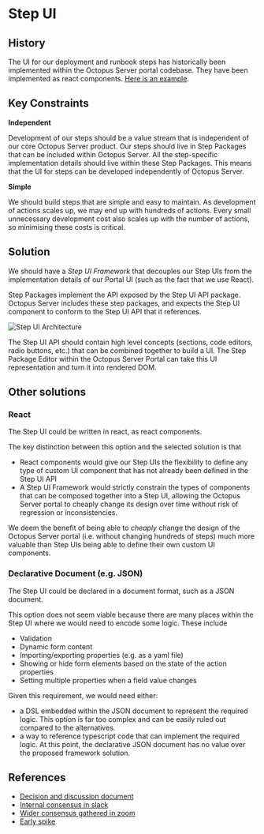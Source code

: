 # Step UI

## History

The UI for our deployment and runbook steps has historically been implemented within the Octopus Server portal codebase. They have been implemented as react components. [Here is an example](https://github.com/OctopusDeploy/OctopusDeploy/blob/c360e6e45b5dd882d42ca92e523e4ed74f4850fb/newportal/app/components/Actions/dockerRun/dockerRunAction.tsx).

## Key Constraints

**Independent**

Development of our steps should be a value stream that is independent of our core Octopus Server product. Our steps should live in Step Packages that can be included within Octopus Server. All the step-specific implementation details should live within these Step Packages. This means that the UI for steps can be developed independently of Octopus Server.

**Simple**

We should build steps that are simple and easy to maintain. As development of actions scales up, we may end up with hundreds of actions. Every small unnecessary development cost also scales up with the number of actions, so minimising these costs is critical.

## Solution

We should have a *Step UI Framework* that decouples our Step UIs from the implementation details of our Portal UI (such as the fact that we use React).

Step Packages implement the API exposed by the Step UI API package. Octopus Server includes these step packages, and expects the Step UI component to conform to the Step UI API that it references.

![Step UI Architecture](https://user-images.githubusercontent.com/1892715/107308234-fcfcc600-6ad3-11eb-9416-1495cd203b80.png)

The Step UI API should contain high level concepts (sections, code editors, radio buttons, etc.) that can be combined together to build a UI. The Step Package Editor within the Octopus Server Portal can take this UI representation and turn it into rendered DOM.

## Other solutions

### React

The Step UI could be written in react, as react components.

The key distinction between this option and the selected solution is that
 - React components would give our Step UIs the flexibility to define any type of custom UI component that has not already been defined in the Step UI API
 - A Step UI Framework would strictly constrain the types of components that can be composed together into a Step UI, allowing the Octopus Server portal to cheaply change its design over time without risk of regression or inconsistencies.

We deem the benefit of being able to *cheaply* change the design of the Octopus Server portal (i.e. without changing hundreds of steps) much more valuable than Step UIs being able to define their own custom UI components.

### Declarative Document (e.g. JSON)

The Step UI could be declared in a document format, such as a JSON document.

This option does not seem viable because there are many places within the Step UI where we would need to encode some logic. These include

- Validation
- Dynamic form content
- Importing/exporting properties (e.g. as a yaml file)
- Showing or hide form elements based on the state of the action properties
- Setting multiple properties when a field value changes

Given this requirement, we would need either:
-  a DSL embedded within the JSON document to represent the required logic. This option is far too complex and can be easily ruled out compared to the alternatives.
-  a way to reference typescript code that can implement the required logic. At this point, the declarative JSON document has no value over the proposed framework solution.

## References

- [Decision and discussion document](https://docs.google.com/document/d/1zSEVFaK7ke_UUCn2ql-WEmGetIJmqROdEx-yvy6y44A/edit?usp=sharing)
- [Internal consensus in slack](https://octopusdeploy.slack.com/archives/C01GYCD6VUH/p1612411148247400)
- [Wider consensus gathered in zoom](https://octopusdeploy.slack.com/archives/C01JCARGEDV/p1612494323137900)
- [Early spike](https://github.com/OctopusDeploy/sashimi-ui-spike/blob/Framework/intermediate-representation/src/SampleSashimiAction/RunAScriptAction.ts)